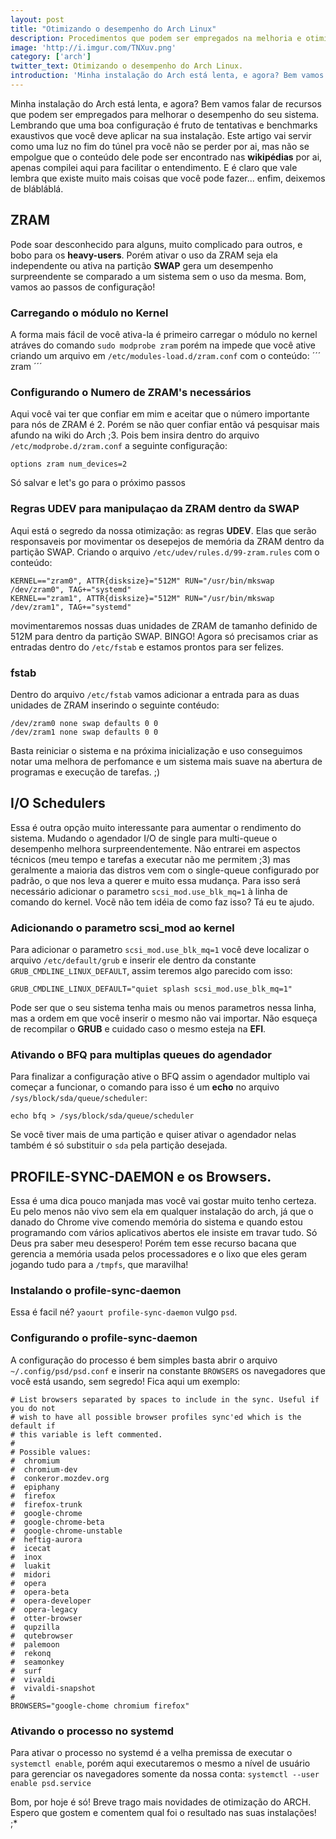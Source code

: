 ```yaml
---
layout: post
title: "Otimizando o desempenho do Arch Linux"
description: Procedimentos que podem ser empregados na melhoria e otimização do desempenho do Arch Linux.
image: 'http://i.imgur.com/TNXuv.png'
category: ['arch']
twitter_text: Otimizando o desempenho do Arch Linux.
introduction: 'Minha instalação do Arch está lenta, e agora? Bem vamos falar de recursos que podem ser empregados para melhorar o desempenho do seu sistema. Lembrando que uma boa configuração é fruto de tentativas e benchmarks exaustivos que você deve aplicar na sua instalação. Este artigo vai servir como uma luz no fim do túnel pra você'
---
```


Minha instalação do Arch está lenta, e agora? Bem vamos falar de recursos que podem ser empregados para melhorar o desempenho do seu sistema. Lembrando que uma boa configuração é fruto de tentativas e benchmarks exaustivos que você deve aplicar na sua instalação. Este artigo vai servir como uma luz no fim do túnel pra você não se perder por ai, mas não se empolgue que o conteúdo dele pode ser encontrado nas **wikipédias** por ai, apenas compilei aqui para facilitar o entendimento. E é claro que vale lembra que existe muito mais coisas que você pode fazer... enfim, deixemos de blábláblá.

## ZRAM

Pode soar desconhecido para alguns, muito complicado para outros, e bobo para os **heavy-users**. Porém ativar o uso da ZRAM seja ela independente ou ativa na partição **SWAP** gera um desempenho surpreendente se comparado a um sistema sem o uso da mesma. Bom, vamos ao passos de configuração!
### Carregando o módulo no Kernel
A forma mais fácil de você ativa-la é primeiro carregar o módulo no kernel atráves do comando `sudo modprobe zram` porém na impede que você ative criando um arquivo em `/etc/modules-load.d/zram.conf` com o conteúdo:
´´´
zram
´´´

### Configurando o Numero de ZRAM's necessários
Aqui você vai ter que confiar em mim e aceitar que o número importante para nós de ZRAM é 2. Porém se não quer confiar então vá pesquisar mais afundo na wiki do Arch ;3. Pois bem insira dentro do arquivo `/etc/modprobe.d/zram.conf` a seguinte configuração:
```
options zram num_devices=2
```
Só salvar e let's go para o próximo passos

### Regras UDEV para manipulaçao da ZRAM dentro da SWAP
Aqui está o segredo da nossa otimização: as regras **UDEV**. Elas que serão responsaveis por movimentar os desepejos de memória da ZRAM dentro da partição SWAP. Criando o arquivo `/etc/udev/rules.d/99-zram.rules` com o conteúdo:
```
KERNEL=="zram0", ATTR{disksize}="512M" RUN="/usr/bin/mkswap /dev/zram0", TAG+="systemd"
KERNEL=="zram1", ATTR{disksize}="512M" RUN="/usr/bin/mkswap /dev/zram1", TAG+="systemd"
```
movimentaremos nossas duas unidades de ZRAM de tamanho definido de 512M para dentro da partição SWAP. BINGO!
Agora só precisamos criar as entradas dentro do `/etc/fstab` e estamos prontos para ser felizes.

### fstab
Dentro do arquivo `/etc/fstab` vamos adicionar a entrada para as duas unidades de ZRAM inserindo o seguinte contéudo:
```
/dev/zram0 none swap defaults 0 0
/dev/zram1 none swap defaults 0 0
```

Basta reiniciar o sistema e na próxima inicialização e uso conseguimos notar uma melhora de perfomance e um sistema mais suave na abertura de programas e execução de tarefas. ;)

## I/O Schedulers
Essa é outra opção muito interessante para aumentar o rendimento do sistema. Mudando o agendador I/O de single para multi-queue o desempenho melhora surpreendentemente. Não entrarei em aspectos técnicos (meu tempo e tarefas a executar não me permitem ;3) mas geralmente a maioria das distros vem com o single-queue configurado por padrão, o que nos leva a querer e muito essa mudança. Para isso será necessário adicionar o parametro `scsi_mod.use_blk_mq=1` à linha de comando do kernel. Vocẽ não tem idéia de como faz isso? Tá eu te ajudo.

### Adicionando o parametro scsi_mod ao kernel
Para adicionar o parametro `scsi_mod.use_blk_mq=1` você deve localizar o arquivo `/etc/default/grub` e inserir ele dentro da constante `GRUB_CMDLINE_LINUX_DEFAULT`, assim teremos algo parecido com isso:
```
GRUB_CMDLINE_LINUX_DEFAULT="quiet splash scsi_mod.use_blk_mq=1"
```
Pode ser que o seu sistema tenha mais ou menos parametros nessa linha, mas a ordem em que você inserir o mesmo não vai importar. Não esqueça de recompilar o **GRUB** e cuidado caso o mesmo esteja na **EFI**.

### Ativando o BFQ para multiplas queues do agendador
Para finalizar a configuração ative o BFQ assim o agendador multiplo vai começar a funcionar, o comando para isso é um **echo** no arquivo `/sys/block/sda/queue/scheduler`:
```
echo bfq > /sys/block/sda/queue/scheduler
```
Se você tiver mais de uma partição e quiser ativar o agendador nelas também é só substituir o `sda` pela partição desejada.

## PROFILE-SYNC-DAEMON e os Browsers.
Essa é uma dica pouco manjada mas você vai gostar muito tenho certeza. Eu pelo menos não vivo sem ela em qualquer instalação do arch, já que o danado do Chrome vive comendo memória do sistema e quando estou programando com vários aplicativos abertos ele insiste em travar tudo. Só Deus pra saber meu desespero! Porém tem esse recurso bacana que gerencia a memória usada pelos processadores e o lixo que eles geram jogando tudo para a `/tmpfs`, que maravilha!

### Instalando o profile-sync-daemon
Essa é facil né? `yaourt profile-sync-daemon` vulgo `psd`.

### Configurando o profile-sync-daemon
A configuração do processo é bem simples basta abrir o arquivo `~/.config/psd/psd.conf` e inserir na constante `BROWSERS` os navegadores que você está usando, sem segredo! Fica aqui um exemplo:
```
# List browsers separated by spaces to include in the sync. Useful if you do not
# wish to have all possible browser profiles sync'ed which is the default if
# this variable is left commented.
#
# Possible values:
#  chromium
#  chromium-dev
#  conkeror.mozdev.org
#  epiphany
#  firefox
#  firefox-trunk
#  google-chrome
#  google-chrome-beta
#  google-chrome-unstable
#  heftig-aurora
#  icecat
#  inox
#  luakit
#  midori
#  opera
#  opera-beta
#  opera-developer
#  opera-legacy
#  otter-browser
#  qupzilla
#  qutebrowser
#  palemoon
#  rekonq
#  seamonkey
#  surf
#  vivaldi
#  vivaldi-snapshot
#
BROWSERS="google-chome chromium firefox"
```

### Ativando o processo no systemd
Para ativar o processo no systemd é a velha premissa de executar o `systemctl enable`, porém aqui executaremos o mesmo a nível de usuário para gerenciar os navegadores somente da nossa conta: `systemctl --user enable psd.service`

Bom, por hoje é só! Breve trago mais novidades de otimização do ARCH. Espero que gostem e comentem qual foi o resultado nas suas instalações! ;*
